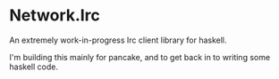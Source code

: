 Network.Irc
===========

An extremely work-in-progress Irc client library for haskell.

I'm building this mainly for pancake, and to get back in to writing some
haskell code.
